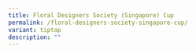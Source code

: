 ```yaml
---
title: Floral Designers Society (Singapore) Cup
permalink: /floral-designers-society-singapore-cup/
variant: tiptap
description: ""
---
```

